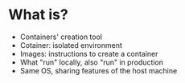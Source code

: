 # What is?

- Containers' creation tool
- Cotainer: isolated environment
- Images: instructions to create a container
- What "run" locally, also "run" in production
- Same OS, sharing features of the host machine

